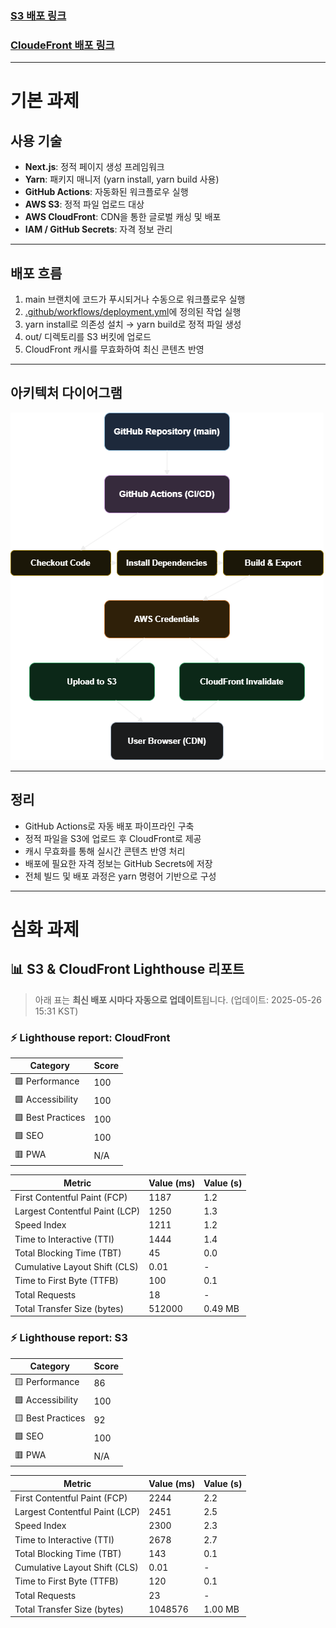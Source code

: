 ### [S3 배포 링크](http://soominss-buket.s3-website.ap-northeast-2.amazonaws.com/)

### [CloudeFront 배포 링크](https://d3jxcj7xvwc1i5.cloudfront.net)

---

# 기본 과제

## 사용 기술

- **Next.js**: 정적 페이지 생성 프레임워크
- **Yarn**: 패키지 매니저 (yarn install, yarn build 사용)
- **GitHub Actions**: 자동화된 워크플로우 실행
- **AWS S3**: 정적 파일 업로드 대상
- **AWS CloudFront**: CDN을 통한 글로벌 캐싱 및 배포
- **IAM / GitHub Secrets**: 자격 정보 관리

---

## 배포 흐름

1. main 브랜치에 코드가 푸시되거나 수동으로 워크플로우 실행
2. [.github/workflows/deployment.yml](./.github/workflows/deployment.yml)에 정의된 작업 실행
3. yarn install로 의존성 설치 → yarn build로 정적 파일 생성
4. out/ 디렉토리를 S3 버킷에 업로드
5. CloudFront 캐시를 무효화하여 최신 콘텐츠 반영

---

## 아키텍처 다이어그램

![배포 파이프라인 도식](./assets/deploy_pipeline.png)

---

## 정리

- GitHub Actions로 자동 배포 파이프라인 구축
- 정적 파일을 S3에 업로드 후 CloudFront로 제공
- 캐시 무효화를 통해 실시간 콘텐츠 반영 처리
- 배포에 필요한 자격 정보는 GitHub Secrets에 저장
- 전체 빌드 및 배포 과정은 yarn 명령어 기반으로 구성

---

# 심화 과제

<!-- 측정표 -->

## 📊 S3 & CloudFront Lighthouse 리포트

> 아래 표는 **최신 배포 시마다 자동으로 업데이트**됩니다.
> (업데이트: 2025-05-26 15:31 KST)

### ⚡️ Lighthouse report: CloudFront

| Category          | Score |
| ----------------- | ----- |
| 🟩 Performance    | 100   |
| 🟩 Accessibility  | 100   |
| 🟩 Best Practices | 100   |
| 🟩 SEO            | 100   |
| 🟥 PWA            | N/A   |

| Metric                         | Value (ms) | Value (s) |
| ------------------------------ | ---------- | --------- |
| First Contentful Paint (FCP)   | 1187       | 1.2       |
| Largest Contentful Paint (LCP) | 1250       | 1.3       |
| Speed Index                    | 1211       | 1.2       |
| Time to Interactive (TTI)      | 1444       | 1.4       |
| Total Blocking Time (TBT)      | 45         | 0.0       |
| Cumulative Layout Shift (CLS)  | 0.01       | -         |
| Time to First Byte (TTFB)      | 100        | 0.1       |
| Total Requests                 | 18         | -         |
| Total Transfer Size (bytes)    | 512000     | 0.49 MB   |

### ⚡️ Lighthouse report: S3

| Category          | Score |
| ----------------- | ----- |
| 🟨 Performance    | 86    |
| 🟩 Accessibility  | 100   |
| 🟨 Best Practices | 92    |
| 🟩 SEO            | 100   |
| 🟥 PWA            | N/A   |

| Metric                         | Value (ms) | Value (s) |
| ------------------------------ | ---------- | --------- |
| First Contentful Paint (FCP)   | 2244       | 2.2       |
| Largest Contentful Paint (LCP) | 2451       | 2.5       |
| Speed Index                    | 2300       | 2.3       |
| Time to Interactive (TTI)      | 2678       | 2.7       |
| Total Blocking Time (TBT)      | 143        | 0.1       |
| Cumulative Layout Shift (CLS)  | 0.01       | -         |
| Time to First Byte (TTFB)      | 120        | 0.1       |
| Total Requests                 | 23         | -         |
| Total Transfer Size (bytes)    | 1048576    | 1.00 MB   |

<!-- end -->
